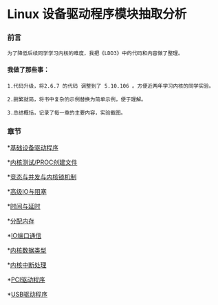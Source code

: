 # Linux 设备驱动程序模块抽取分析

### 前言

    为了降低后续同学学习内核的难度，我把《LDD3》中的代码和内容做了整理。

#### 我做了那些事：

    1.代码升级，将2.6.7 的代码 调整到了 5.10.106 。方便近两年学习内核的同学实验。

    2.删繁就简，将书中复杂的示例替换为简单示例，便于理解。

    3.总结概括，记录了每一章的主要内容，实验截图。
   


### 章节

*[基础设备驱动程序](./simple_basic/README.md)


*[内核测试/PROC创建文件](./test_kernel/README.md)


*[竞态与并发与内核锁机制](./concur/README.md)


*[高级IO与阻塞](./higher_scull/README.md)


*[时间与延时](./timer_s/README.md)


*[分配内存](./alloc_mem/README.md)


*[IO端口通信](./IO_port/README.md)


*[内核数据类型](./kernel_DS/README.md)


*[内核中断处理](./interrupt/README.md)


*[PCI驱动程序](./PCI_driver/README.md)


*[USB驱动程序](./USB_driver/README.md)


